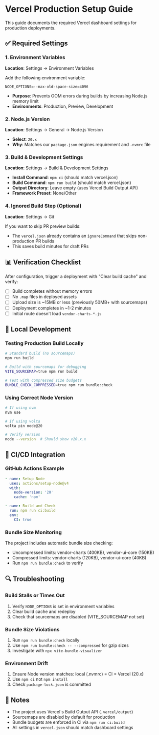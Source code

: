 # Vercel Production Setup Guide

This guide documents the required Vercel dashboard settings for production deployments.

## ✅ Required Settings

### 1. Environment Variables
**Location**: Settings → Environment Variables

Add the following environment variable:
```
NODE_OPTIONS=--max-old-space-size=4096
```
- **Purpose**: Prevents OOM errors during builds by increasing Node.js memory limit
- **Environments**: Production, Preview, Development

### 2. Node.js Version
**Location**: Settings → General → Node.js Version

- **Select**: `20.x`
- **Why**: Matches our `package.json` engines requirement and `.nvmrc` file

### 3. Build & Development Settings
**Location**: Settings → Build & Development Settings

- **Install Command**: `npm ci` (should match vercel.json)
- **Build Command**: `npm run build` (should match vercel.json)
- **Output Directory**: Leave empty (uses Vercel Build Output API)
- **Framework Preset**: None/Other

### 4. Ignored Build Step (Optional)
**Location**: Settings → Git

If you want to skip PR preview builds:
- The `vercel.json` already contains an `ignoreCommand` that skips non-production PR builds
- This saves build minutes for draft PRs

## 📊 Verification Checklist

After configuration, trigger a deployment with "Clear build cache" and verify:

- [ ] Build completes without memory errors
- [ ] No `.map` files in deployed assets
- [ ] Upload size is ~15MB or less (previously 50MB+ with sourcemaps)
- [ ] Deployment completes in ~1-2 minutes
- [ ] Initial route doesn't load `vendor-charts-*.js`

## 🔧 Local Development

### Testing Production Build Locally
```bash
# Standard build (no sourcemaps)
npm run build

# Build with sourcemaps for debugging
VITE_SOURCEMAP=true npm run build

# Test with compressed size budgets
BUNDLE_CHECK_COMPRESSED=true npm run bundle:check
```

### Using Correct Node Version
```bash
# If using nvm
nvm use

# If using volta
volta pin node@20

# Verify version
node --version  # Should show v20.x.x
```

## 🚀 CI/CD Integration

### GitHub Actions Example
```yaml
- name: Setup Node
  uses: actions/setup-node@v4
  with:
    node-version: '20'
    cache: 'npm'

- name: Build and Check
  run: npm run ci:build
  env:
    CI: true
```

### Bundle Size Monitoring
The project includes automatic bundle size checking:
- Uncompressed limits: vendor-charts (400KB), vendor-ui-core (150KB)
- Compressed limits: vendor-charts (120KB), vendor-ui-core (40KB)
- Run `npm run bundle:check` to verify

## 🔍 Troubleshooting

### Build Stalls or Times Out
1. Verify `NODE_OPTIONS` is set in environment variables
2. Clear build cache and redeploy
3. Check that sourcemaps are disabled (VITE_SOURCEMAP not set)

### Bundle Size Violations
1. Run `npm run bundle:check` locally
2. Use `npm run bundle:check -- --compressed` for gzip sizes
3. Investigate with `npx vite-bundle-visualizer`

### Environment Drift
1. Ensure Node version matches: local (.nvmrc) = CI = Vercel (20.x)
2. Use `npm ci` not `npm install`
3. Check `package-lock.json` is committed

## 📝 Notes

- The project uses Vercel's Build Output API (`.vercel/output`)
- Sourcemaps are disabled by default for production
- Bundle budgets are enforced in CI via `npm run ci:build`
- All settings in `vercel.json` should match dashboard settings